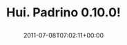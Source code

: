---
retweeted: false
source: <a href="http://itunes.apple.com/us/app/twitter/id409789998?mt=12" rel="nofollow">Twitter
  for Mac</a>
entities:
  hashtags: []
  symbols: []
  user_mentions: []
  urls:
  - url: http://t.co/4w5d8Sn
    expanded_url: http://www.padrinorb.com/blog/padrino-0-10-0-routing-upgrades-rbx-and-jruby-support-and-minor-breaking-changes
    display_url: padrinorb.com/blog/padrino-0…
    indices:
    - '21'
    - '40'
display_text_range:
- '0'
- '40'
favorite_count: '0'
id_str: '89227765634711552'
truncated: false
retweet_count: '3'
id: '89227765634711552'
possibly_sensitive: false
created_at: Fri Jul 08 07:02:11 +0000 2011
favorited: false
full_text: Hui. Padrino 0.10.0!
lang: es
quote_url: http://www.padrinorb.com/blog/padrino-0-10-0-routing-upgrades-rbx-and-jruby-support-and-minor-breaking-changes
tags:
- pesos/twitter
date: '2011-07-08T07:02:11+00:00'
src: https://twitter.com/bascht/status/89227765634711552
original_url: https://twitter.com/bascht/status/89227765634711552
type: twitter_tweet
text: Hui. Padrino 0.10.0!
title: 'Hui. Padrino 0.10.0!

  '

---